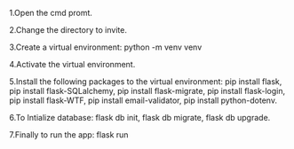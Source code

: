 1.Open the cmd promt.

2.Change the directory to invite.

3.Create a virtual environment:
	python -m venv venv

4.Activate the virtual environment.

5.Install the following packages to the virtual environment:
	pip install flask,
	pip install flask-SQLalchemy,
	pip install flask-migrate,
	pip install flask-login,
	pip install flask-WTF,
	pip install email-validator,
	pip install python-dotenv.

6.To Intialize database:
	flask db init,
	flask db migrate,
	flask db upgrade.

7.Finally to run the app:
	flask run

